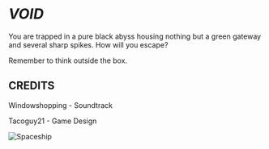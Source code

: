 # ***VOID***
You are trapped in a pure black abyss housing nothing but a green gateway and several sharp spikes. How will you escape?

Remember to think outside the box.

## CREDITS
Windowshopping - Soundtrack

Tacoguy21 - Game Design

![Spaceship](https://github.com/TacoGuy21/VOID/assets/119009502/c779e3ea-cf23-4743-abed-76f7c4092a22)
